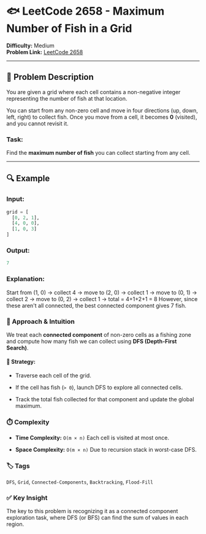 # 🐟 LeetCode 2658 - Maximum Number of Fish in a Grid

**Difficulty:** Medium  
**Problem Link:** [LeetCode 2658](https://leetcode.com/problems/maximum-number-of-fish-in-a-grid)

---

## 🧩 Problem Description

You are given a grid where each cell contains a non-negative integer representing the number of fish at that location.

You can start from any non-zero cell and move in four directions (up, down, left, right) to collect fish. Once you move from a cell, it becomes **0** (visited), and you cannot revisit it.

### Task:

Find the **maximum number of fish** you can collect starting from any cell.

---

## 🔍 Example

### Input:
```python
grid = [
  [0, 2, 1],
  [4, 0, 0],
  [1, 0, 3]
]
```

### Output:
```python
7
```

### Explanation:

Start from (1, 0) → collect 4 → move to (2, 0) → collect 1 → move to (0, 1) → collect 2 → move to (0, 2) → collect 1 → total = 4+1+2+1 = 8
However, since these aren't all connected, the best connected component gives 7 fish.

### 🧠 Approach & Intuition

We treat each **connected component** of non-zero cells as a fishing zone and compute how many fish we can collect using **DFS (Depth-First Search)**.

#### 🔧 Strategy:

- Traverse each cell of the grid.

- If the cell has fish (`> 0`), launch DFS to explore all connected cells.

- Track the total fish collected for that component and update the global maximum.

### ⏱️ Complexity

- **Time Complexity:** `O(m × n)`
Each cell is visited at most once.

- **Space Complexity:** `O(m × n)`
Due to recursion stack in worst-case DFS.

### 🏷️ Tags

`DFS`, `Grid`, `Connected-Components`, `Backtracking`, `Flood-Fill`

### ✅ Key Insight

The key to this problem is recognizing it as a connected component exploration task, where DFS (or BFS) can find the sum of values in each region.